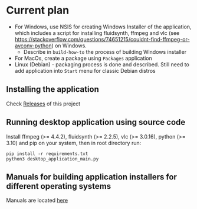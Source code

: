<h1> Current plan </h1>

- For Windows, use NSIS for creating Windows Installer of the application, which includes a script for installing fluidsynth, ffmpeg and vlc (see https://stackoverflow.com/questions/74651215/couldnt-find-ffmpeg-or-avconv-python) on Windows.
  - Describe in `build-how-to` the process of building Windows installer
- For MacOs, create a package using `Packages` application
- Linux (Debian) - packaging process is done and described. Still need to add application into `Start` menu for classic Debian distros


<h2> Installing the application </h2>

Check [Releases](https://github.com/HabbaHen/reverse_harmony/releases) of this project

<h2>Running desktop application using source code</h2>

Install ffmpeg (>= 4.4.2), fluidsynth (>= 2.2.5), vlc (>= 3.0.16), python (>= 3.10) and pip on your system, then in root directory run:

```
pip install -r requirements.txt
python3 desktop_application_main.py
```

<h2> Manuals for building application installers for different operating systems </h2>

Manuals are located [here](https://github.com/HabbaHen/reverse_harmony/tree/main/build_how_to)
